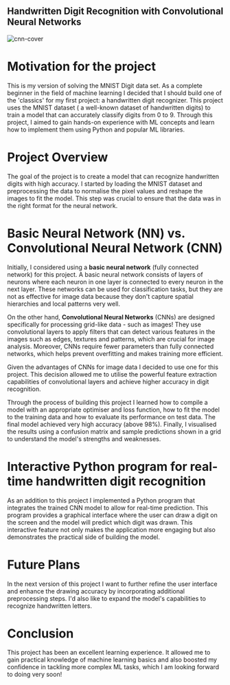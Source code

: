 ## Handwritten Digit Recognition with Convolutional Neural Networks
![cnn-cover](https://github.com/user-attachments/assets/d2056e55-19e5-40e8-8f1b-1091cae97bcb)

# Motivation for the project
This is my version of solving the MNIST Digit data set. As a complete beginner in the field of machine learning I decided that I should build one of the 'classics' for my first project: a handwritten digit recognizer. This project uses the MNIST dataset ( a well-known dataset of handwritten digits) to train a model that can accurately classify digits from 0 to 9. Through this project, I aimed to gain hands-on experience with ML concepts and learn how to implement them using Python and popular ML libraries.

# Project Overview
The goal of the project is to create a model that can recognize handwritten digits with high accuracy. I started by loading the MNIST dataset and preprocessing the data to normalise the pixel values and reshape the images to fit the model. This step was crucial to ensure that the data was in the right format for the neural network.

# Basic Neural Network (NN) vs. Convolutional Neural Network (CNN)
Initially, I considered using a **basic neural network** (fully connected network) for this project. A basic neural network consists of layers of neurons where each neuron in one layer is connected to every neuron in the next layer. These networks can be used for classification tasks, but they are not as effective for image data because they don't capture spatial hierarchies and local patterns very well.

On the other hand, **Convolutional Neural Networks** (CNNs) are designed specifically for processing grid-like data - such as images! They use convolutional layers to apply filters that can detect various features in the images such as edges, textures and patterns, which are crucial for image analysis. Moreover, CNNs require fewer parameters than fully connected networks, which helps prevent overfitting and makes training more efficient.

Given the advantages of CNNs for image data I decided to use one for this project. This decision allowed me to utilise the powerful feature extraction capabilities of convolutional layers and achieve higher accuracy in digit recognition.

Through the process of building this project I learned how to compile a model with an appropriate optimiser and loss function, how to fit the model to the training data and how to evaluate its performance on test data. The final model achieved very high accuracy (above 98%). Finally, I visualised the results using a confusion matrix and sample predictions shown in a grid to understand the model's strengths and weaknesses.

# Interactive Python program for real-time handwritten digit recognition
As an addition to this project I implemented a Python program that integrates the trained CNN model to allow for real-time prediction. This program provides a graphical interface where the user can draw a digit on the screen and the model will predict which digit was drawn. This interactive feature not only makes the application more engaging but also demonstrates the practical side of building the model.

# Future Plans
In the next version of this project I want to further refine the user interface and enhance the drawing accuracy by incorporating additional preprocessing steps. I'd also like to expand the model's capabilities to recognize handwritten letters.

# Conclusion
This project has been an excellent learning experience. It allowed me to gain practical knowledge of machine learning basics and also boosted my confidence in tackling more complex ML tasks, which I am looking forward to doing very soon!
